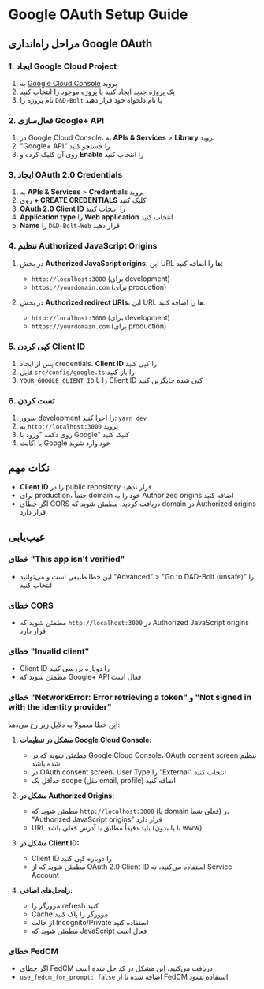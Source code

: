 # Google OAuth Setup Guide

## مراحل راه‌اندازی Google OAuth

### 1. ایجاد Google Cloud Project

1. به [Google Cloud Console](https://console.developers.google.com/) بروید
2. یک پروژه جدید ایجاد کنید یا پروژه موجود را انتخاب کنید
3. نام پروژه را `D&D-Bolt` یا نام دلخواه خود قرار دهید

### 2. فعال‌سازی Google+ API

1. در Google Cloud Console، به **APIs & Services** > **Library** بروید
2. "Google+ API" را جستجو کنید
3. روی آن کلیک کرده و **Enable** را انتخاب کنید

### 3. ایجاد OAuth 2.0 Credentials

1. به **APIs & Services** > **Credentials** بروید
2. روی **+ CREATE CREDENTIALS** کلیک کنید
3. **OAuth 2.0 Client ID** را انتخاب کنید
4. **Application type** را **Web application** انتخاب کنید
5. **Name** را `D&D-Bolt-Web` قرار دهید

### 4. تنظیم Authorized JavaScript Origins

1. در بخش **Authorized JavaScript origins**، این URL ها را اضافه کنید:
   - `http://localhost:3000` (برای development)
   - `https://yourdomain.com` (برای production)

2. در بخش **Authorized redirect URIs**، این URL ها را اضافه کنید:
   - `http://localhost:3000` (برای development)
   - `https://yourdomain.com` (برای production)

### 5. کپی کردن Client ID

1. پس از ایجاد credentials، **Client ID** را کپی کنید
2. فایل `src/config/google.ts` را باز کنید
3. `YOUR_GOOGLE_CLIENT_ID` را با Client ID کپی شده جایگزین کنید

### 6. تست کردن

1. سرور development را اجرا کنید: `yarn dev`
2. به `http://localhost:3000` بروید
3. روی دکمه "ورود با Google" کلیک کنید
4. با اکانت Google خود وارد شوید

## نکات مهم

- **Client ID** را در public repository قرار ندهید
- برای production، حتماً domain خود را به Authorized origins اضافه کنید
- اگر خطای CORS دریافت کردید، مطمئن شوید که domain در Authorized origins قرار دارد

## عیب‌یابی

### خطای "This app isn't verified"
- این خطا طبیعی است و می‌توانید "Advanced" > "Go to D&D-Bolt (unsafe)" را انتخاب کنید

### خطای CORS
- مطمئن شوید که `http://localhost:3000` در Authorized JavaScript origins قرار دارد

### خطای "Invalid client"
- Client ID را دوباره بررسی کنید
- مطمئن شوید که Google+ API فعال است

### خطای "NetworkError: Error retrieving a token" و "Not signed in with the identity provider"
این خطا معمولاً به دلایل زیر رخ می‌دهد:

1. **مشکل در تنظیمات Google Cloud Console:**
   - مطمئن شوید که در Google Cloud Console، OAuth consent screen تنظیم شده باشد
   - در OAuth consent screen، User Type را "External" انتخاب کنید
   - حداقل یک scope (مثل email, profile) اضافه کنید

2. **مشکل در Authorized Origins:**
   - مطمئن شوید که `http://localhost:3000` (یا domain فعلی شما) در "Authorized JavaScript origins" قرار دارد
   - URL باید دقیقاً مطابق با آدرس فعلی باشد (با یا بدون www)

3. **مشکل در Client ID:**
   - Client ID را دوباره کپی کنید
   - مطمئن شوید که از OAuth 2.0 Client ID استفاده می‌کنید، نه Service Account

4. **راه‌حل‌های اضافی:**
   - مرورگر را refresh کنید
   - Cache مرورگر را پاک کنید
   - از حالت Incognito/Private استفاده کنید
   - مطمئن شوید که JavaScript فعال است

### خطای FedCM
- اگر خطای FedCM دریافت می‌کنید، این مشکل در کد حل شده است
- `use_fedcm_for_prompt: false` اضافه شده تا از FedCM استفاده نشود